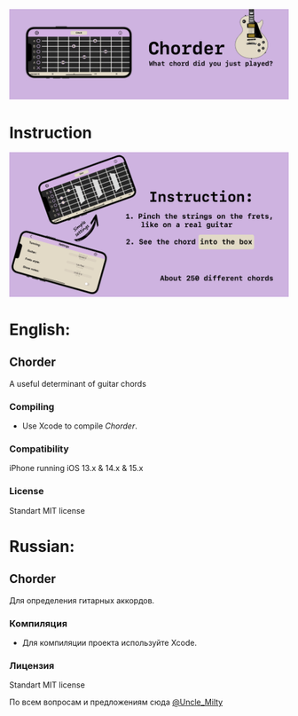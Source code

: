 <img src="/githubAssets/preview.jpg">

# Instruction

<img src="/githubAssets/instruction.jpg">

# English:

## Chorder
A useful determinant of guitar chords

### Compiling
  - Use Xcode to compile *Chorder*.

### Compatibility
iPhone running iOS 13.x & 14.x & 15.x

### License
Standart MIT license

# Russian:

## Chorder
Для определения гитарных аккордов.

### Компиляция   
  - Для компиляции проекта используйте Xcode.
 
### Лицензия
Standart MIT license

По всем вопросам и предложениям сюда [@Uncle_Milty](https://t.me/Uncle_Milty)
